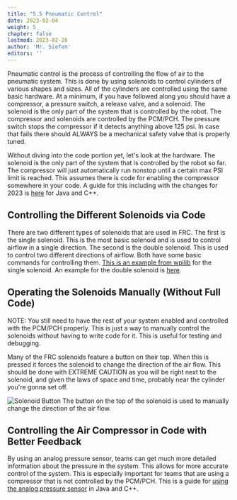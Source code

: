 ```yaml
---
title: "5.5 Pneumatic Control"
date: 2023-02-04
weight: 5
chapter: false
lastmod: 2023-02-26
author: 'Mr. Siefen'
editors: ''
---
```


Pneumatic control is the process of controlling the flow of air to the pneumatic system. This is done by using solenoids to control cylinders of various shapes and sizes. All of the cylinders are controlled using the same basic hardware. At a minimum, if you have followed along you should have a compressor, a pressure switch, a release valve, and a solenoid. The solenoid is the only part of the system that is controlled by the robot. The compressor and solenoids are controlled by the PCM/PCH. The pressure switch stops the compressor if it detects anything above 125 psi. In case that fails there should ALWAYS be a mechanical safety valve that is properly tuned.

Without diving into the code portion yet, let's look at the hardware. The solenoid is the only part of the system that is controlled by the robot so far. The compressor will just automatically run nonstop until a certain max PSI limit is reached. This assumes there is code for enabling the compressor somewhere in your code. A guide for this including with the changes for 2023 is [here](https://docs.wpilib.org/en/stable/docs/software/hardware-apis/pneumatics/pneumatics.html#generating-and-storing-pressure) for Java and C++.

## Controlling the Different Solenoids via Code

There are two different types of solenoids that are used in FRC. The first is the single solenoid. This is the most basic solenoid and is used to control airflow in a single direction. The second is the double solenoid. This is used to control two different directions of airflow. Both have some basic commands for controlling them. [This is an example from wpilib](https://docs.wpilib.org/en/stable/docs/software/hardware-apis/pneumatics/pneumatics.html#single-solenoids-in-wpilib) for the single solenoid. An example for the double solenoid is [here](https://docs.wpilib.org/en/stable/docs/software/hardware-apis/pneumatics/pneumatics.html#double-solenoids-in-wpilib).

## Operating the Solenoids Manually (Without Full Code)

NOTE: You still need to have the rest of your system enabled and controlled with the PCM/PCH properly. This is just a way to manually control the solenoids without having to write code for it. This is useful for testing and debugging.

Many of the FRC solenoids feature a button on their top. When this is pressed it forces the solenoid to change the direction of the air flow. This should be done with EXTREME CAUTION as you will be right next to the solenoid, and given the laws of space and time, probably near the cylinder you're gonna set off.

![Solenoid Button](/images/pneumatics/manual-solenoid-button.jpeg)
The button on the top of the solenoid is used to manually change the direction of the air flow.

## Controlling the Air Compressor in Code with Better Feedback

By using an analog pressure sensor, teams can get much more detailed information about the pressure in the system. This allows for more accurate control of the system. This is especially important for teams that are using a compressor that is not controlled by the PCM/PCH. This is a guide for [using the analog pressure sensor](https://docs.wpilib.org/en/stable/docs/software/hardware-apis/pneumatics/pneumatics.html#pressure-transducers) in Java and C++.
